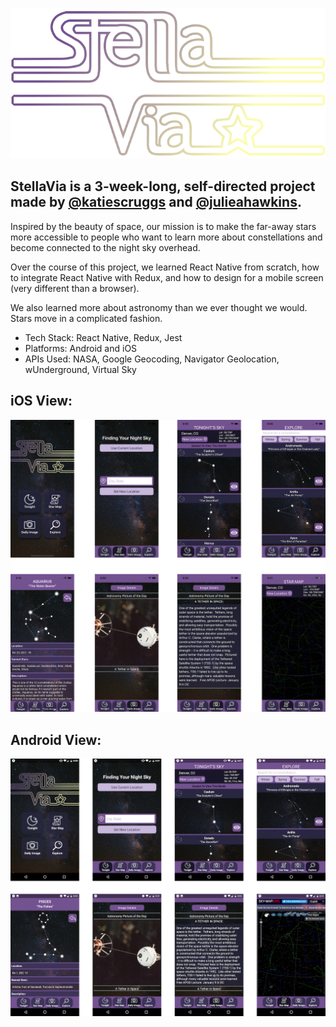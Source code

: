 ![alt text](./src/assets/stella-via-logo.png "Stella Via Logo")
## StellaVia is a 3-week-long, self-directed project made by [@katiescruggs](https://github.com/katiescruggs) and [@julieahawkins](https://github.com/julieahawkins). 
Inspired by the beauty of space, our mission is to make the far-away stars more accessible to people who want to learn more about constellations and become connected to the night sky overhead. 

Over the course of this project, we learned React Native from scratch, how to integrate React Native with Redux, and how to design for a mobile screen (very different than a browser). 

We also learned more about astronomy than we ever thought we would. Stars move in a complicated fashion.

* Tech Stack: React Native, Redux, Jest
* Platforms: Android and iOS
* APIs Used: NASA, Google Geocoding, Navigator Geolocation, wUnderground, Virtual Sky

## iOS View:

![alt text](./src/assets/iOS-view.png "iOS Views")

## Android View:

![alt text](./src/assets/android-view.png "Android Views")



